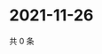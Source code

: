 # 2021-11-26

共 0 条

<!-- BEGIN WEIBO -->
<!-- 最后更新时间 Fri Nov 26 2021 11:15:31 GMT+0800 (China Standard Time) -->

<!-- END WEIBO -->
